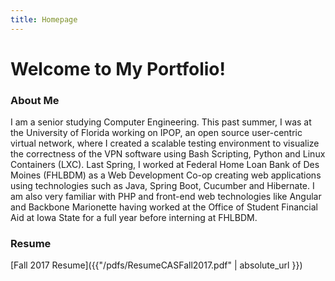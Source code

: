 ```yaml
---
title: Homepage
---
```

# Welcome to My Portfolio!
### About Me
I am a senior studying Computer Engineering. This past summer, I was at the
University of Florida working on IPOP, an open source user-centric virtual network, where I created a scalable testing environment to visualize the correctness of the VPN software using Bash Scripting, Python and Linux Containers (LXC). Last Spring, I worked at Federal Home Loan Bank of Des Moines (FHLBDM) as a Web Development Co-op creating web applications using technologies such as Java, Spring Boot, Cucumber and Hibernate. I am also very familiar with PHP and front-end web technologies like Angular and Backbone Marionette having worked at the Office of Student Financial Aid at Iowa State for a full year before interning at FHLBDM.
### Resume
[Fall 2017 Resume]({{"/pdfs/ResumeCASFall2017.pdf" | absolute_url }})
